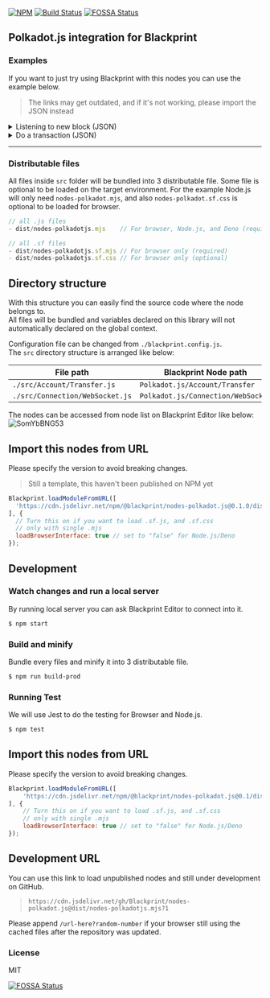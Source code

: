 [![NPM](https://img.shields.io/npm/v/@blackprint/nodes-polkadot.js.svg)](https://www.npmjs.com/package/@blackprint/nodes-polkadot.js)
[![Build Status](https://github.com/Blackprint/nodes-polkadot.js/actions/workflows/build.yml/badge.svg?branch=main)](https://github.com/Blackprint/nodes-polkadot.js/actions/workflows/build.yml)
[![FOSSA Status](https://app.fossa.com/api/projects/git%2Bgithub.com%2FBlackprint%2Fnodes-polkadot.js.svg?type=shield)](https://app.fossa.com/projects/git%2Bgithub.com%2FBlackprint%2Fnodes-polkadot.js?ref=badge_shield)

## Polkadot.js integration for Blackprint

### Examples
If you want to just try using Blackprint with this nodes you can use the example below.
> The links may get outdated, and if it's not working, please import the JSON instead

<details>
	<summary>Listening to new block (JSON)</summary>

Open [this example](https://blackprint.github.io/dev.html#page/sketch/1#;importSketch:rZJbi9swEIX_itBrXSkX26R-2jbtQ0tYluyWUpawKJJwHMsaY8nJpsH_vWMn7jp7gRb6JKQZnfPNkY70gSZHWoCqjf52S5N7uvG-dAnnUlm2dUqbbFcxqz23ZcGv1kbIvKwyi3tQ2r0vweRCgcfeqxEbc5W556WtY8XW0eAfpVFuOpSTYB0Y_V-0lJZQCZ-BZUVmO8lVE9Cbp2H4HKzVsm3hP_T6FmSuPeZzpBlNRgF9pEk0CegBl3FAJRSFtliniKaEF22qVSm_Lxd4tnctKW6Z22Tr-iCYcF50uHuocorOUPuy9u2tjzdfe5swoFYUGhXaw2bVNEF3Ph7aT8Lw7_z3jnntPBO_dAVM6d2bvtEL31VA56f4-QLSvm_SccRR3IGMo9kFyBl2em4KT7Tx5LJpdZn6lx0WHP9kMG83yAElwtHJJ_7wbN6nGa7rYq2rAV4_hj0M4ovOcrNXid7Wm77QQ_jPf34Sv9OPnl8DhtzfiM-zz14H7x9qJ0zdyv6EmkhhiTAOyPxuuSDvyDJLN55Ik8mcAJZICZUnHkiqPXF1muKTakXab00RqPkN) on Blackprint Editor.

If you import with this JSON on Blackprint Editor.
```json
{"_":{"moduleJS":["https://cdn.jsdelivr.net/npm/@blackprint/nodes-polkadot.js@0.1/dist/nodes-polkadotjs.mjs","https://cdn.jsdelivr.net/npm/@blackprint/nodes@0.3/dist/nodes-console.mjs","https://cdn.jsdelivr.net/npm/@blackprint/nodes@0.3/dist/nodes-decoration.mjs"]},"Polkadot.js/Connection/WebSocket":[{"i":0,"x":52,"y":51,"data":{"rpcURL":"wss://rpc.shibuya.astar.network"},"output":{"API":[{"i":2,"name":"API"}]}},{"i":4,"x":52,"y":244,"data":{"rpcURL":"wss://ws.test.azero.dev"},"output":{"API":[{"i":5,"name":"API"}]}}],"Console/Log":[{"i":1,"x":656,"y":158},{"i":6,"x":654,"y":262}],"Polkadot.js/Events/Blocks":[{"i":2,"x":406,"y":69,"output":{"Number":[{"i":1,"name":"Any"}]}},{"i":5,"x":408,"y":262,"output":{"Number":[{"i":6,"name":"Any"}]}}],"Decoration/Text/Notes":[{"i":3,"x":658,"y":69,"data":{"value":"You can also CTRL + Right click on a port to get suggested node"}}]}
```
</details>

<details>
	<summary>Do a transaction (JSON)</summary>

Open [this example](https://blackprint.github.io/dev.html#page/sketch/1#;importSketch:pVZrb9o8FP4rkb9sk1KSQBIu0qTRl1dbWVVlhdHLVE0mdiEQ7Ch2AmnFf58dB3Ba2PUb8Tl-zu15jnkG30HvGawoymI8HIHeNzDnPGE9ywoRaSwYwnGUpw2CuUWSlfVhGsNwmaQREd8UYfbBbrQsFLHq8ywiScYbqwUD5j8ihZQwGuO_wjpLaLyEiHLhK3AdHXdnWrAS-mFrgguZtDXGG35ON6IHzyACPdsE4rfjtE1QgF6r3TFBSFcrTDjoAQc7TeO94Rij8zuRHYIcyj7mMM5wZQYCmGZcIEvLRFkUdNMEBK6kozrePmy3ZmlpqaB2swzabNaCHgl0z-Zj33tCKHcvL-_7nS6dOMPbgOST6Gk8oIVf4PGw601zfnvFJ_5v5dRHKMWMaVl5ZVbdTpmU16oldUczYx3FsUEwRkY4h2SGDT6PmAEVjrDyuVHQLN2fPNLUGM2jaVZAq884TA2OGRfTPFIhzJd3xXBAs-vJPKDhLAk_BpNW_9NkAPFw0WJs4g8Wd7dXwc3T5sv94CcV-kcrfDDBf4pp1iWd7XwdVbGrhu_Zdm0OVVscp5qW1y3dHNutuwns4EBEqx-GNBMUHaeQsEecaq0XMK5nK5Ru88XQD_WMN2R3qbOvRh6aIIGpuHCBBHF36dknXZytpP33EE5jrOOKNHxPjbnpiuqmItNwrkLukav7qnd6fZ9xISQ4swbZalXs8nTL4nxfFeedLG0UzcihJYfqqvMj4f7fcExYRIlVv-urdroqott2fzOm1q_TQQVXCA65jHqDpyMaLgVrK4B2GbjtlXFfhd0RO03Cr9eX4mzN5EITnw2mtNCAUgtyq61puqwzOUhpHqFjDdpbfsGBo36OrK8fXOx7oK0BcXoM8rTHS1bVcpYkaCtqOa73C2odcpKTlDqT13z3TxlZKg2qcQWwkMO4II9Ua6LA77i-wnfsk0zRb8l0dh0gxcsl8hHzayzEjUm43zxdtU08VymrU1ugA8ELtUGn2IjpbCbWKCXGNKVrhtM3zKgeQuPtAOdjSmP27tVm0escYYJ0SktKOn6l6ZfviaYFDnnGtIxfl1gTXy4wmHUeCwUwnT2l9NQ-7Px0G2pK2it5D6TewXaz0rAvoOSUQdWVGxjH5WtxVGGonyRXKvvz4EyLWZdUtY6ZtvNrNYv_Bawfx3SN0SkX0ZbtDw) on Blackprint Editor.

If you import with this JSON on Blackprint Editor.
```json
{"_":{"moduleJS":["https://cdn.jsdelivr.net/npm/@blackprint/nodes@0.3/dist/nodes-input.mjs","https://cdn.jsdelivr.net/npm/@blackprint/nodes@0.3/dist/nodes-console.mjs","https://cdn.jsdelivr.net/npm/@blackprint/nodes-polkadot.js@0.1/dist/nodes-polkadotjs.mjs"]},"Input/TextBox":[{"i":0,"x":117,"y":378,"comment":"1e12 = 1 SBY","data":{"value":"1e12"},"output":{"Value":[{"i":2,"name":"Value"}]}},{"i":3,"x":102,"y":228,"comment":"","data":{"value":"ZshT65zddv4LLZA89oV1JXPnvVizTDoy6yeTJ95bvtXNtV6"},"output":{"Value":[{"i":2,"name":"Address"}]}},{"i":5,"x":98,"y":538,"comment":"You will need change this address with your address for Shibuya/Astar testnet","data":{"value":"avkYyJDouRVhPocgpcGPV3AHVDaeJj3ssV6DjYXNPWzxQZD"},"output":{"Value":[{"i":6,"name":"Address"}]}}],"Console/Log":[{"i":1,"x":947,"y":500,"comment":""},{"i":11,"x":1059,"y":104,"comment":""}],"Polkadot.js/Account/Transfer":[{"i":2,"x":450,"y":192,"comment":"","output":{"Txn":[{"i":8,"name":"Txn","parentId":0},{"i":10,"name":"Txn","parentId":1}]},"_cable":{"Txn":[{"x":658,"y":241,"branch":[{"id":0},{"id":1}]}]}}],"Polkadot.js/Keyring/Dummy":[{"i":4,"x":660,"y":5,"comment":"","output":{"Signer":[{"i":8,"name":"Signer"}]}}],"Polkadot.js/Extension/Signer":[{"i":6,"x":440,"y":474,"comment":"","output":{"Signer":[{"i":10,"name":"Signer"}]}}],"Polkadot.js/Connection/WebSocket":[{"i":7,"x":75,"y":74,"comment":"","data":{"rpcURL":"wss://rpc.shibuya.astar.network"},"output":{"Provider":[{"i":8,"name":"Provider","parentId":0},{"i":10,"name":"Provider","parentId":1}],"API":[{"i":12,"name":"API","parentId":0},{"i":2,"name":"API","parentId":1}]},"_cable":{"Provider":[{"x":678,"y":145,"branch":[{"id":0},{"id":1}]}],"API":[{"x":411,"y":164,"branch":[{"id":0},{"id":1}]}]}}],"Polkadot.js/Transaction/PaymentInfo":[{"i":8,"x":846,"y":110,"comment":"","output":{"Info":[{"i":11,"name":"Any"}]}}],"Console/GetReference":[{"i":9,"x":954,"y":288,"comment":"Data will be logged on browser's console (DevTools)"}],"Polkadot.js/Transaction/Send":[{"i":10,"x":716,"y":248,"comment":"","output":{"Status":[{"i":9,"name":"Any"}]}}],"Polkadot.js/Events/Blocks":[{"i":12,"x":449,"y":8,"comment":""}],"Polkadot.js/Connection/Extension":[{"i":13,"x":720,"y":468,"id":"browserWallet","comment":"","data":{"dAppName":"BP-Polkadot.js"},"output":{"Accounts":[{"i":1,"name":"Any"}],"IsAllowed":[{"i":1,"name":"Any"}]}}]}
```
</details>

---

### Distributable files

All files inside `src` folder will be bundled into 3 distributable file. Some file is optional to be loaded on the target environment. For the example Node.js will only need `nodes-polkadot.mjs`, and also `nodes-polkadot.sf.css` is optional to be loaded for browser.

```js
// all .js files
- dist/nodes-polkadotjs.mjs    // For browser, Node.js, and Deno (required)

// all .sf files
- dist/nodes-polkadotjs.sf.mjs // For browser only (required)
- dist/nodes-polkadotjs.sf.css // For browser only (optional)
```

## Directory structure
With this structure you can easily find the source code where the node belongs to.<br>
All files will be bundled and variables declared on this library will not automatically declared on the global context.

Configuration file can be changed from `./blackprint.config.js`.<br>
The `src` directory structure is arranged like below:

| File path | Blackprint Node path |
|---|---|
| `./src/Account/Transfer.js`| `Polkadot.js/Account/Transfer` |
| `./src/Connection/WebSocket.js`| `Polkadot.js/Connection/WebSocket` |

The nodes can be accessed from node list on Blackprint Editor like below:
![SomYbBNG53](https://user-images.githubusercontent.com/11073373/148333916-e1ed64ef-9a4a-483b-8077-ff9600fd2d03.png)

## Import this nodes from URL
Please specify the version to avoid breaking changes.

> Still a template, this haven't been published on NPM yet

```js
Blackprint.loadModuleFromURL([
  'https://cdn.jsdelivr.net/npm/@blackprint/nodes-polkadot.js@0.1.0/dist/nodes-polkadotjs.mjs'
], {
  // Turn this on if you want to load .sf.js, and .sf.css
  // only with single .mjs
  loadBrowserInterface: true // set to "false" for Node.js/Deno
});
```

## Development

### Watch changes and run a local server
By running local server you can ask Blackprint Editor to connect into it.
```sh
$ npm start
```

### Build and minify
Bundle every files and minify it into 3 distributable file.
```sh
$ npm run build-prod
```

### Running Test
We will use Jest to do the testing for Browser and Node.js.
```sh
$ npm test
```

## Import this nodes from URL
Please specify the version to avoid breaking changes.

```js
Blackprint.loadModuleFromURL([
	'https://cdn.jsdelivr.net/npm/@blackprint/nodes-polkadot.js@0.1/dist/nodes-polkadotjs.mjs'
], {
	// Turn this on if you want to load .sf.js, and .sf.css
	// only with single .mjs
	loadBrowserInterface: true // set to "false" for Node.js/Deno
});
```

## Development URL
You can use this link to load unpublished nodes and still under development on GitHub.
> `https://cdn.jsdelivr.net/gh/Blackprint/nodes-polkadot.js@dist/nodes-polkadotjs.mjs?1`

Please append `/url-here?random-number` if your browser still using the cached files after the repository was updated.

<!--
> `https://purge.jsdelivr.net/gh/Blackprint/nodes-polkadot.js@dist/nodes-polkadotjs.mjs`
-->

### License
MIT

[![FOSSA Status](https://app.fossa.com/api/projects/git%2Bgithub.com%2FBlackprint%2Fnodes-polkadot.js.svg?type=large)](https://app.fossa.com/projects/git%2Bgithub.com%2FBlackprint%2Fnodes-polkadot.js?ref=badge_large)